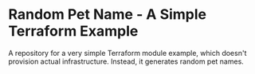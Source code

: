 # Random Pet Name - A Simple Terraform Example

A repository for a very simple Terraform module example,
which doesn't provision actual infrastructure.
Instead, it generates random pet names.
